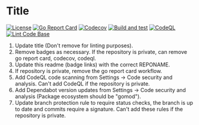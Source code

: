 # Title

[![License](https://img.shields.io/github/license/andrew-field/REPONAME)](./LICENSE)
[![Go Report Card](https://goreportcard.com/badge/github.com/andrew-field/REPONAME)](https://goreportcard.com/report/github.com/andrew-field/REPONAME)
[![Codecov](https://codecov.io/gh/andrew-field/REPONAME/branch/master/graph/badge.svg)](https://codecov.io/gh/andrew-field/REPONAME)
[![Build and test](https://github.com/andrew-field/REPONAME/actions/workflows/build-test.yml/badge.svg)](https://github.com/andrew-field/REPONAME/actions/workflows/build-test.yml)
[![CodeQL](https://github.com/andrew-field/REPONAME/actions/workflows/codeql.yml/badge.svg)](https://github.com/andrew-field/REPONAME/actions/workflows/codeql.yml)
[![Lint Code Base](https://github.com/andrew-field/REPONAME/actions/workflows/linter.yml/badge.svg)](https://github.com/andrew-field/REPONAME/actions/workflows/linter.yml)

1. Update title (Don't remove for linting purposes).
2. Remove badges as necessary. If the repository is private, can remove go report card, codecov, codeql.
3. Update this readme (badge links) with the correct REPONAME.
4. If repository is private, remove the go report card workflow.
5. Add CodeQL code scanning from Settings -> Code security and analysis. Can't add CodeQL if the repository is private.
6. Add Dependabot version updates from Settings -> Code security and analysis (Package ecosystem should be "gomod").
7. Update branch protection rule to require status checks, the branch is up to date and commits require a signature. Can't add these rules if the repository is private.
